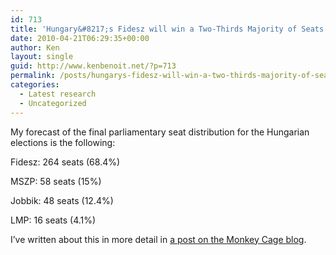 ```yaml
---
id: 713
title: 'Hungary&#8217;s Fidesz will win a Two-Thirds Majority of Seats on April 25'
date: 2010-04-21T06:29:35+00:00
author: Ken
layout: single
guid: http://www.kenbenoit.net/?p=713
permalink: /posts/hungarys-fidesz-will-win-a-two-thirds-majority-of-seats-on-april-25/
categories:
  - Latest research
  - Uncategorized
---
```

My forecast of the final parliamentary seat distribution for the Hungarian elections is the following:

Fidesz: 264 seats (68.4%)
  
MSZP: 58 seats (15%)
  
Jobbik: 48 seats (12.4%)
  
LMP: 16 seats (4.1%)

I&#8217;ve written about this in more detail in [a post on the Monkey Cage blog](http://www.themonkeycage.org/2010/04/hungarian_election_prediction.html).
